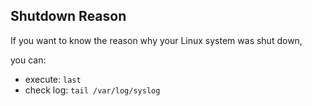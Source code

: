 ## Shutdown Reason

If you want to know the reason why your Linux system was shut down, 

you can:

* execute: `last`
* check log: `tail /var/log/syslog`
